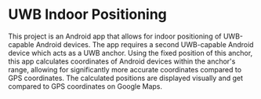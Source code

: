 # UWB Indoor Positioning

This project is an Android app that allows for indoor positioning of UWB-capable Android devices. The app requires a second UWB-capable Android device which acts as a UWB anchor. Using the fixed position of this anchor, this app calculates coordinates of Android devices within the anchor's range, allowing for significantly more accurate coordinates compared to GPS coordinates. The calculated positions are displayed visually and get compared to GPS coordinates on Google Maps.
